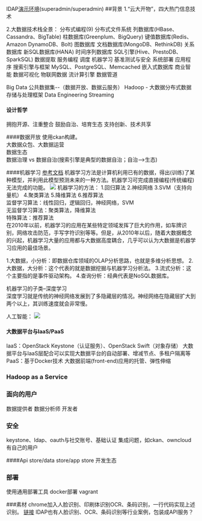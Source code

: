IDAP[演示环境](http://10.0.14.1:8090/idap/)(superadmin/superadmin)
##背景
1.“云大开物”，四大热门信息技术

2.大数据技术栈全景：
分布式编程(9)
分布式文件系统
列数据库(HBase、Cassandra、BigTable)
柱数据库(Greenplum、BigQuery)
键值数据库(Redis、Amazon DynamoDB、Bolt)
图数据库
文档数据库(MongoDB、RethinkDB)
关系数据库
新SQL数据库(HANA)
时间序列数据库
SQL引擎(Hive、PrestoDB、SparkSQL)
数据提取
服务编程
调度
机器学习
基准测试与安全
系统部署
应用程序
搜索引擎与框架
MySQL、PostgreSQL、Memcached
嵌入式数据库
商业智能
数据可视化
物联网数据
流计算引擎
数据管道



Big Data
公共数据集--（数据开放、数据云服务）
Hadoop - 大数据分布式数据存储与处理框架
Data Engineering
Streaming

#### 设计哲学
拥抱开源、注重整合
鼓励自治、培育生态
支持创新、技术共享

####数据开放
使用ckan构建。  
大数据众包、大数据运营  
数据生态  
数据治理 vs 数据自治(搜索引擎是典型的数据自治；自治-->生态)

####机器学习
[参考文档](http://www.36dsj.com/archives/20382)
机器学习方法是计算机利用已有的数据，得出(训练)了某种模型，并利用此模型预测未来的一种方法。机器学习可完成直接编程(传统编程)无法完成的功能。
![](https://github.com/wbwangk/wbwangk.github.io/raw/master/images/bigdata-ML.png)
机器学习的方法：
1.回归算法
2.神经网络
3.SVM（支持向量机）
4.聚类算法
5.降维算法
6.推荐算法  
监督学习算法：线性回归，逻辑回归，神经网络，SVM  
无监督学习算法：聚类算法，降维算法  
特殊算法：推荐算法  
在2010年以前，机器学习的应用在某些特定领域发挥了巨大的作用，如车牌识别，网络攻击防范，手写字符识别等等。但是，从2010年以后，随着大数据概念的兴起，机器学习大量的应用都与大数据高度耦合，几乎可以认为大数据是机器学习应用的最佳场景。

1.大数据，小分析：即数据仓库领域的OLAP分析思路，也就是多维分析思想。
2.大数据，大分析：这个代表的就是数据挖掘与机器学习分析法。
3.流式分析：这个主要指的是事件驱动架构。
4.查询分析：经典代表是NoSQL数据库。

机器学习的子类–深度学习  
深度学习就是传统的神经网络发展到了多隐藏层的情况。神经网络在隐藏层扩大到两个以上，其训练速度就会非常慢。

人工智能：
![](https://github.com/wbwangk/wbwangk.github.io/raw/master/images/bigdata-AI.png)

#### 大数据平台与IaaS/PaaS
IaaS：OpenStack Keystone（认证服务）、OpenStack Swift（对象存储）
大数据平台与IaaS层配合可以实现大数据平台的自动部署、增减节点、多租户隔离等
PaaS：基于Docker技术
大数据前端(front-end)应用的托管、弹性伸缩

### Hadoop as a Service

### 面向的用户
数据提供者
数据分析师
开发者

### 安全
keystone、ldap、oauth与社交账号、基础认证
集成问题，如ckan、owncloud有自己的用户

####Api store/data store/app store
开发生态

### 部署
使用通用部署工具
docker部署
vagrant

###素材
chrome加入人脸识别、印刷体识别OCR、条码识别，一行代码实现上述识别。 [链接](http://www.jointforce.com/jfperiodical/article/4242)
IDAP也有人脸识别、OCR、条码识别等行业案例，包装成API服务？